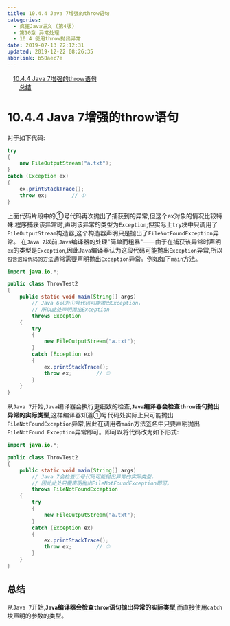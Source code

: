 ```yaml
---
title: 10.4.4 Java 7增强的throw语句
categories: 
  - 疯狂Java讲义 (第4版)
  - 第10章 异常处理
  - 10.4 使用throw抛出异常
date: 2019-07-13 22:12:31
updated: 2019-12-22 08:26:35
abbrlink: b58aec7e
---
```

<div id='my_toc'><a href="/JavaReadingNotes/b58aec7e/#10-4-4-Java-7增强的throw语句" class="header_1">10.4.4 Java 7增强的throw语句</a><br><a href="/JavaReadingNotes/b58aec7e/#总结" class="header_2">总结</a><br></div>
<style>.header_1{margin-left: 1em;}.header_2{margin-left: 2em;}.header_3{margin-left: 3em;}.header_4{margin-left: 4em;}.header_5{margin-left: 5em;}.header_6{margin-left: 6em;}</style>
<!--more-->
<script>if (navigator.platform.search('arm')==-1){document.getElementById('my_toc').style.display = 'none';}var e,p = document.getElementsByTagName('p');while (p.length>0) {e = p[0];e.parentElement.removeChild(e);}</script>

<!--end-->
# 10.4.4 Java 7增强的throw语句 #
对于如下代码:
```java
try
{
    new FileOutputStream("a.txt");
}
catch (Exception ex)
{
    ex.printStackTrace();
    throw ex;        // ①
}
```
上面代码片段中的①号代码再次抛出了捕获到的异常,但这个ex对象的情况比较特殊:程序捕获该异常时,声明该异常的类型为`Exception`;但实际上`try`块中只调用了`FileOutputStream`构造器,这个构造器声明只是抛出了`FileNotFoundException`异常。
在`Java 7`以前,`Java`编译器的处理"简单而粗暴"——由于在捕获该异常时声明`ex`的类型是`Exception`,因此`Java`编译器认为这段代码可能抛出`Exception`异常,所以`包含这段代码的方法`通常需要声明抛出`Exception`异常。例如如下`main`方法。
```java
import java.io.*;

public class ThrowTest2
{
    public static void main(String[] args)
        // Java 6认为①号代码可能抛出Exception，
        // 所以此处声明抛出Exception
        throws Exception
    {
        try
        {
            new FileOutputStream("a.txt");
        }
        catch (Exception ex)
        {
            ex.printStackTrace();
            throw ex;        // ①
        }
    }
}
```
从`Java 7`开始,`Java`编译器会执行更细致的检查,**`Java`编译器会检查`throw`语句抛出异常的实际类型**,这样编译器知道①号代码处实际上只可能抛出`FileNotFoundException`异常,因此在调用者`main`方法签名中只要声明抛出`FileNotFound Exception`异常即可。即可以将代码改为如下形式:
```java
import java.io.*;

public class ThrowTest2
{
    public static void main(String[] args)
        // Java 7会检查①号代码可能抛出异常的实际类型，
        // 因此此处只需声明抛出FileNotFoundException即可。
        throws FileNotFoundException
    {
        try
        {
            new FileOutputStream("a.txt");
        }
        catch (Exception ex)
        {
            ex.printStackTrace();
            throw ex;        // ①
        }
    }
}
```
## 总结 ##
从`Java 7`开始,**`Java`编译器会检查`throw`语句抛出异常的实际类型**,而直接使用`catch`块声明的参数的类型。

